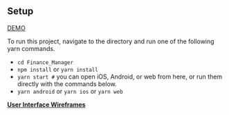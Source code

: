 ## Setup

[DEMO](https://www.youtube.com/watch?v=sOMqL8pxLIc)

To run this project, navigate to the directory and run one of the following yarn commands.

- ```cd Finance_Manager```
- ```npm install``` or ```yarn install```
- ```yarn start #``` you can open iOS, Android, or web from here, or run them directly with the commands below.
- ```yarn android``` or ```yarn ios``` or ```yarn web```

[**User Interface Wireframes**](https://github.com/2004-wdf-capstone-team-c/Finance_Manager/blob/master/Wallet_wireframes.pdf)  

